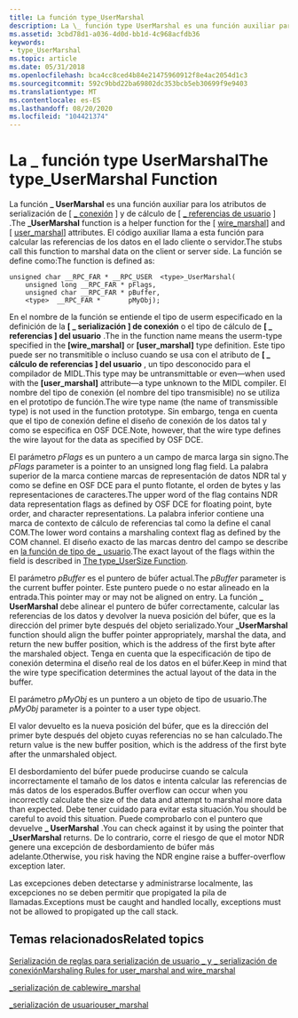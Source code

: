 ```yaml
---
title: La función type_UserMarshal
description: La \_ función type UserMarshal es una función auxiliar para los atributos \ WIRE \_ Marshal \ y \ User \_ Marshal \.
ms.assetid: 3cbd78d1-a036-4d0d-bb1d-4c968acfdb36
keywords:
- type_UserMarshal
ms.topic: article
ms.date: 05/31/2018
ms.openlocfilehash: bca4cc8ced4b84e21475960912f8e4ac2054d1c3
ms.sourcegitcommit: 592c9bbd22ba69802dc353bcb5eb30699f9e9403
ms.translationtype: MT
ms.contentlocale: es-ES
ms.lasthandoff: 08/20/2020
ms.locfileid: "104421374"
---
```

# <a name="the-type_usermarshal-function"></a><span data-ttu-id="5c7c6-104">La \_ función type UserMarshal</span><span class="sxs-lookup"><span data-stu-id="5c7c6-104">The type\_UserMarshal Function</span></span>

<span data-ttu-id="5c7c6-105">La función **<type> \_ UserMarshal** es una función auxiliar para los atributos de serialización de \[ [ \_ conexión](/windows/desktop/Midl/wire-marshal) \] y de cálculo de \[ [ \_ referencias de usuario](/windows/desktop/Midl/user-marshal) \] .</span><span class="sxs-lookup"><span data-stu-id="5c7c6-105">The **<type>\_UserMarshal** function is a helper function for the \[ [wire\_marshal](/windows/desktop/Midl/wire-marshal)\] and \[ [user\_marshal](/windows/desktop/Midl/user-marshal)\] attributes.</span></span> <span data-ttu-id="5c7c6-106">El código auxiliar llama a esta función para calcular las referencias de los datos en el lado cliente o servidor.</span><span class="sxs-lookup"><span data-stu-id="5c7c6-106">The stubs call this function to marshal data on the client or server side.</span></span> <span data-ttu-id="5c7c6-107">La función se define como:</span><span class="sxs-lookup"><span data-stu-id="5c7c6-107">The function is defined as:</span></span>

``` syntax
unsigned char __RPC_FAR * __RPC_USER  <type>_UserMarshal(
    unsigned long __RPC_FAR * pFlags,
    unsigned char __RPC_FAR * pBuffer,
    <type>  __RPC_FAR *       pMyObj);
```

<span data-ttu-id="5c7c6-108"><type>En el nombre de la función se entiende el tipo de userm especificado en la definición de la **\[ \_ serialización \] de conexión** o el tipo de cálculo de **\[ \_ referencias \] del usuario** .</span><span class="sxs-lookup"><span data-stu-id="5c7c6-108">The <type> in the function name means the userm-type specified in the **\[wire\_marshal\]** or **\[user\_marshal\]** type definition.</span></span> <span data-ttu-id="5c7c6-109">Este tipo puede ser no transmitible o incluso cuando se usa con el atributo de **\[ \_ cálculo de referencias \] del usuario** , un tipo desconocido para el compilador de MIDL.</span><span class="sxs-lookup"><span data-stu-id="5c7c6-109">This type may be untransmittable or even—when used with the **\[user\_marshal\]** attribute—a type unknown to the MIDL compiler.</span></span> <span data-ttu-id="5c7c6-110">El nombre del tipo de conexión (el nombre del tipo transmisible) no se utiliza en el prototipo de función.</span><span class="sxs-lookup"><span data-stu-id="5c7c6-110">The wire type name (the name of transmissible type) is not used in the function prototype.</span></span> <span data-ttu-id="5c7c6-111">Sin embargo, tenga en cuenta que el tipo de conexión define el diseño de conexión de los datos tal y como se especifica en OSF DCE.</span><span class="sxs-lookup"><span data-stu-id="5c7c6-111">Note, however, that the wire type defines the wire layout for the data as specified by OSF DCE.</span></span>

<span data-ttu-id="5c7c6-112">El parámetro *pFlags* es un puntero a un campo de marca larga sin signo.</span><span class="sxs-lookup"><span data-stu-id="5c7c6-112">The *pFlags* parameter is a pointer to an unsigned long flag field.</span></span> <span data-ttu-id="5c7c6-113">La palabra superior de la marca contiene marcas de representación de datos NDR tal y como se define en OSF DCE para el punto flotante, el orden de bytes y las representaciones de caracteres.</span><span class="sxs-lookup"><span data-stu-id="5c7c6-113">The upper word of the flag contains NDR data representation flags as defined by OSF DCE for floating point, byte order, and character representations.</span></span> <span data-ttu-id="5c7c6-114">La palabra inferior contiene una marca de contexto de cálculo de referencias tal como la define el canal COM.</span><span class="sxs-lookup"><span data-stu-id="5c7c6-114">The lower word contains a marshaling context flag as defined by the COM channel.</span></span> <span data-ttu-id="5c7c6-115">El diseño exacto de las marcas dentro del campo se describe en [la función de tipo de \_ usuario](the-type-usersize-function.md).</span><span class="sxs-lookup"><span data-stu-id="5c7c6-115">The exact layout of the flags within the field is described in [The type\_UserSize Function](the-type-usersize-function.md).</span></span>

<span data-ttu-id="5c7c6-116">El parámetro *pBuffer* es el puntero de búfer actual.</span><span class="sxs-lookup"><span data-stu-id="5c7c6-116">The *pBuffer* parameter is the current buffer pointer.</span></span> <span data-ttu-id="5c7c6-117">Este puntero puede o no estar alineado en la entrada.</span><span class="sxs-lookup"><span data-stu-id="5c7c6-117">This pointer may or may not be aligned on entry.</span></span> <span data-ttu-id="5c7c6-118">La función **<type> \_ UserMarshal** debe alinear el puntero de búfer correctamente, calcular las referencias de los datos y devolver la nueva posición del búfer, que es la dirección del primer byte después del objeto serializado.</span><span class="sxs-lookup"><span data-stu-id="5c7c6-118">Your **<type>\_UserMarshal** function should align the buffer pointer appropriately, marshal the data, and return the new buffer position, which is the address of the first byte after the marshaled object.</span></span> <span data-ttu-id="5c7c6-119">Tenga en cuenta que la especificación de tipo de conexión determina el diseño real de los datos en el búfer.</span><span class="sxs-lookup"><span data-stu-id="5c7c6-119">Keep in mind that the wire type specification determines the actual layout of the data in the buffer.</span></span>

<span data-ttu-id="5c7c6-120">El parámetro *pMyObj* es un puntero a un objeto de tipo de usuario.</span><span class="sxs-lookup"><span data-stu-id="5c7c6-120">The *pMyObj* parameter is a pointer to a user type object.</span></span>

<span data-ttu-id="5c7c6-121">El valor devuelto es la nueva posición del búfer, que es la dirección del primer byte después del objeto cuyas referencias no se han calculado.</span><span class="sxs-lookup"><span data-stu-id="5c7c6-121">The return value is the new buffer position, which is the address of the first byte after the unmarshaled object.</span></span>

<span data-ttu-id="5c7c6-122">El desbordamiento del búfer puede producirse cuando se calcula incorrectamente el tamaño de los datos e intenta calcular las referencias de más datos de los esperados.</span><span class="sxs-lookup"><span data-stu-id="5c7c6-122">Buffer overflow can occur when you incorrectly calculate the size of the data and attempt to marshal more data than expected.</span></span> <span data-ttu-id="5c7c6-123">Debe tener cuidado para evitar esta situación.</span><span class="sxs-lookup"><span data-stu-id="5c7c6-123">You should be careful to avoid this situation.</span></span> <span data-ttu-id="5c7c6-124">Puede comprobarlo con el puntero que devuelve **<type> \_ UserMarshal** .</span><span class="sxs-lookup"><span data-stu-id="5c7c6-124">You can check against it by using the pointer that **<type>\_UserMarshal** returns.</span></span> <span data-ttu-id="5c7c6-125">De lo contrario, corre el riesgo de que el motor NDR genere una excepción de desbordamiento de búfer más adelante.</span><span class="sxs-lookup"><span data-stu-id="5c7c6-125">Otherwise, you risk having the NDR engine raise a buffer-overflow exception later.</span></span>

<span data-ttu-id="5c7c6-126">Las excepciones deben detectarse y administrarse localmente, las excepciones no se deben permitir que propigated la pila de llamadas.</span><span class="sxs-lookup"><span data-stu-id="5c7c6-126">Exceptions must be caught and handled locally, exceptions must not be allowed to propigated up the call stack.</span></span>

## <a name="related-topics"></a><span data-ttu-id="5c7c6-127">Temas relacionados</span><span class="sxs-lookup"><span data-stu-id="5c7c6-127">Related topics</span></span>

<dl> <dt>

[<span data-ttu-id="5c7c6-128">Serialización de reglas para serialización de usuario \_ y \_ serialización de conexión</span><span class="sxs-lookup"><span data-stu-id="5c7c6-128">Marshaling Rules for user\_marshal and wire\_marshal</span></span>](marshaling-rules-for-user-marshal-and-wire-marshal.md)
</dt> <dt>

[<span data-ttu-id="5c7c6-129">\_serialización de cable</span><span class="sxs-lookup"><span data-stu-id="5c7c6-129">wire\_marshal</span></span>](/windows/desktop/Midl/wire-marshal)
</dt> <dt>

[<span data-ttu-id="5c7c6-130">\_serialización de usuario</span><span class="sxs-lookup"><span data-stu-id="5c7c6-130">user\_marshal</span></span>](/windows/desktop/Midl/user-marshal)
</dt> </dl>

 

 